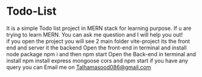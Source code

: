 # Todo-List
It is a simple Todo list project in MERN stack for learning purpose. If u are trying to learn MERN. You can ask me question and I will help you out!  
if you open the project you will see 2 main folder vite-project its the front end and server it the backend 
Open the front-end in terminal and install node package npm i and then npm start
Open the Back-end in terminal and install npm install express mongoose cors and npm start
if you have any query you can Email me on Talhamasood086@gmail.com
